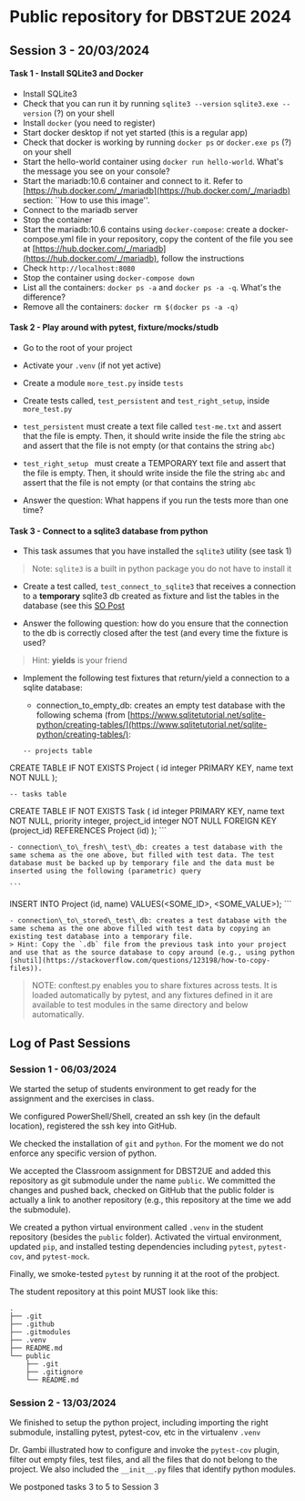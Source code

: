 # Public repository for DBST2UE 2024

## Session 3 - 20/03/2024

#### Task 1 - Install SQLite3 and Docker

- Install SQLite3
- Check that you can run it by running `sqlite3 --version` `sqlite3.exe --version` (?) on your shell
- Install `docker` (you need to register)
- Start docker desktop if not yet started (this is a regular app)
- Check that docker is working by running `docker ps` or `docker.exe ps` (?) on your shell
- Start the hello-world container using `docker run hello-world`. What's the message you see on your console?
- Start the mariadb:10.6 container and connect to it. Refer to [https://hub.docker.com/_/mariadb](https://hub.docker.com/_/mariadb) section: ``How to use this image''. 
- Connect to the mariadb server
- Stop the container
- Start the mariadb:10.6 contains using `docker-compose`: create a docker-compose.yml file in your repository, copy the content of the file you see at [https://hub.docker.com/_/mariadb](https://hub.docker.com/_/mariadb), follow the instructions
- Check `http://localhost:8080`
- Stop the container using `docker-compose down`
- List all the containers: `docker ps -a` and `docker ps -a -q`. What's the difference?
- Remove all the containers: `docker rm $(docker ps -a -q)`

#### Task 2 - Play around with pytest, fixture/mocks/studb

- Go to the root of your project
- Activate your `.venv` (if not yet active)
- Create a module `more_test.py` inside `tests`
- Create tests called, `test_persistent` and `test_right_setup`, inside `more_test.py`

- `test_persistent` must create a text file called `test-me.txt` and assert that the file is empty. Then, it should write inside the file the string `abc` and assert that the file is not empty (or that contains the string `abc`)

- `test_right_setup ` must create a TEMPORARY text file and assert that the file is empty. Then, it should write inside the file the string `abc` and assert that the file is not empty (or that contains the string `abc`

- Answer the question: What happens if you run the tests more than one time?

#### Task 3 - Connect to a sqlite3 database from python
- This task assumes that you have installed the `sqlite3` utility (see task 1)
> Note: `sqlite3` is a built in python package you do not have to install it

- Create a test called, `test_connect_to_sqlite3` that receives a connection to a **temporary** sqlite3 db created as fixture and list the tables in the database (see this [SO Post](https://stackoverflow.com/questions/305378/list-of-tables-db-schema-dump-etc-using-the-python-sqlite3-api)

- Answer the following question: how do you ensure that the connection to the db is correctly closed after the test (and every time the fixture is used?
> Hint: **yields** is your friend

- Implement the following test fixtures that return/yield a connection to a sqlite database:

    - connection\_to\_empty\_db: creates an empty test database with the following schema (from [https://www.sqlitetutorial.net/sqlite-python/creating-tables/](https://www.sqlitetutorial.net/sqlite-python/creating-tables/):

    ```
    -- projects table
CREATE TABLE IF NOT EXISTS Project (
	id integer PRIMARY KEY,
	name text NOT NULL
	);

    -- tasks table
CREATE TABLE IF NOT EXISTS Task (
	id integer PRIMARY KEY,
	name text NOT NULL,
	priority integer,
	project_id integer NOT NULL
	FOREIGN KEY (project_id) REFERENCES Project (id)
);
    ```
    
    - connection\_to\_fresh\_test\_db: creates a test database with the same schema as the one above, but filled with test data. The test database must be backed up by temporary file and the data must be inserted using the following (parametric) query

    ```
INSERT INTO Project (id, name) VALUES(<SOME_ID>, <SOME_VALUE>);
    ```

    - connection\_to\_stored\_test\_db: creates a test database with the same schema as the one above filled with test data by copying an existing test database into a temporary file.
    > Hint: Copy the `.db` file from the previous task into your project and use that as the source database to copy around (e.g., using python [shutil](https://stackoverflow.com/questions/123198/how-to-copy-files)).

> NOTE: conftest.py enables you to share fixtures across tests. It is loaded automatically by pytest, and any fixtures defined in it are available to test modules in the same directory and below automatically.


## Log of Past Sessions

### Session 1 - 06/03/2024

We started the setup of students environment to get ready for the assignment and the exercises in class.

We configured PowerShell/Shell, created an ssh key (in the default location), registered the ssh key into GitHub. 

We checked the installation of `git` and `python`. For the moment we do not enforce any specific version of python.

We accepted the Classroom assignment for DBST2UE and added this repository as git submodule under the name `public`. We committed the changes and pushed back, checked on GitHub that the public folder is actually a link to another repository (e.g., this repository at the time we add the submodule).

We created a python virtual environment called `.venv` in the student repository (besides the `public` folder). Activated the virtual environment, updated `pip`, and installed testing dependencies including `pytest`, `pytest-cov`, and `pytest-mock`. 

Finally, we smoke-tested `pytest` by running it at the root of the probject.

The student repository at this point MUST look like this:

```
.
├── .git
├── .github
├── .gitmodules
├── .venv
├── README.md
└── public
    ├── .git
    ├── .gitignore
    └── README.md
```



### Session 2 - 13/03/2024

We finished to setup the python project, including importing the right submodule, installing pytest, pytest-cov, etc in the virtualenv `.venv`

Dr. Gambi illustrated how to configure and invoke the `pytest-cov` plugin, filter out empty files, test files, and all the files that do not belong to the project. We also included the `__init__.py` files that identify python modules.

We postponed tasks 3 to 5 to Session 3
